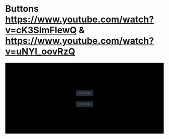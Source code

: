 # Buttons https://www.youtube.com/watch?v=cK3SlmFIewQ & https://www.youtube.com/watch?v=uNYl_oovRzQ
<p align="center">
  <img src="preview.png" alt="preview del proyecto" width="600">
</p>
